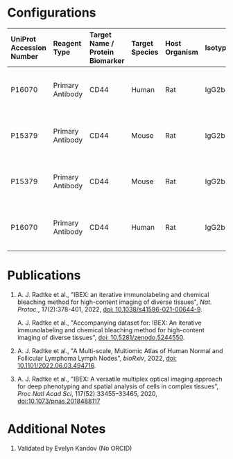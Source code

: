 # Configurations

| UniProt Accession Number   | Reagent Type     | Target Name / Protein Biomarker   | Target Species   | Host Organism   | Isotype   | Clonality   | Vendor    |   Catalog Number | Conjugate   | RRID      | Availability   | Method        | Tissue Preservation               | Target Tissue   | Tissue State        | Detergent         | Antigen Retrieval Conditions   | Dye Inactivation Conditions   | Recommend   | Agree                                                        | Disagree   | Contributor         | Notes       |
|:---------------------------|:-----------------|:----------------------------------|:-----------------|:----------------|:----------|:------------|:----------|-----------------:|:------------|:----------|:---------------|:--------------|:----------------------------------|:----------------|:--------------------|:------------------|:-------------------------------|:------------------------------|:------------|:-------------------------------------------------------------|:-----------|:--------------------|:------------|
| P16070                     | Primary Antibody | CD44                              | Human            | Rat             | IgG2b     | IM7         | BioLegend |           103018 | AF647       | AB_493681 | Stock          | IBEX2D Manual | 1:4 Cytofix/Cytoperm Fixed Frozen | Spleen          | NA                  | 0.3% Triton-X-100 | NA                             | 1 mg/ml LiBH4 15 minutes      | Yes         | 0000-0003-4379-8967 [[3](#publications), [1](#publications)] | NA         | 0000-0003-4379-8967 |             |
| P15379                     | Primary Antibody | CD44                              | Mouse            | Rat             | IgG2b     | IM7         | BioLegend |           103018 | AF647       | AB_493681 | Stock          | IBEX2D Manual | 1:4 Cytofix/Cytoperm Fixed Frozen | Lung            | NA                  | 0.3% Triton-X-100 | NA                             | 1 mg/ml LiBH4 15 minutes      | Yes         | 0000-0003-4379-8967 [[3](#publications)]                     | NA         | 0000-0003-4379-8967 | [1](#notes) |
| P15379                     | Primary Antibody | CD44                              | Mouse            | Rat             | IgG2b     | IM7         | BioLegend |           103018 | AF647       | AB_493681 | Stock          | IBEX2D Manual | 1:4 Cytofix/Cytoperm Fixed Frozen | Lymph Node      | NA                  | 0.3% Triton-X-100 | NA                             | 1 mg/ml LiBH4 15 minutes      | Yes         | 0000-0003-4379-8967 [[3](#publications)]                     | NA         | 0000-0003-4379-8967 |             |
| P16070                     | Primary Antibody | CD44                              | Human            | Rat             | IgG2b     | IM7         | BioLegend |           103018 | AF647       | AB_493681 | Stock          | IBEX2D Manual | 1:4 Cytofix/Cytoperm Fixed Frozen | Lymph Node      | Follicular Lymphoma | 0.3% Triton-X-100 | NA                             | 1 mg/ml LiBH4 15 minutes      | Yes         | 0000-0003-4379-8967 [[2](#publications)]                     | NA         | 0000-0003-4379-8967 |             |

# Publications

<a name="publications"></a>
1. A. J. Radtke et al., "IBEX: an iterative immunolabeling and chemical bleaching
 method for high-content imaging of diverse tissues", *Nat. Protoc.*, 17(2):378-401, 2022, [doi: 10.1038/s41596-021-00644-9](https://doi.org/10.1038/s41596-021-00644-9).

    A. J. Radtke et al., "Accompanying dataset for: IBEX: An iterative immunolabeling and chemical bleaching method for high-content imaging of diverse tissues", [doi: 10.5281/zenodo.5244550](https://doi.org/10.5281/zenodo.5244551).

2. A. J. Radtke et al., "A Multi-scale, Multiomic Atlas of Human Normal and Follicular Lymphoma Lymph Nodes", *bioRxiv*, 2022, [doi: 10.1101/2022.06.03.494716](https://doi.org/10.1101/2022.06.03.494716).

3. A. J. Radtke et al., "IBEX: A versatile multiplex optical imaging approach for deep phenotyping and spatial analysis of cells in complex tissues", *Proc Natl Acad Sci*, 117(52):33455–33465, 2020, [doi:10.1073/pnas.2018488117](https://doi.org/10.1073/pnas.2018488117)


# Additional Notes

<a name="notes"></a>
1. Validated by Evelyn Kandov (No ORCID)

